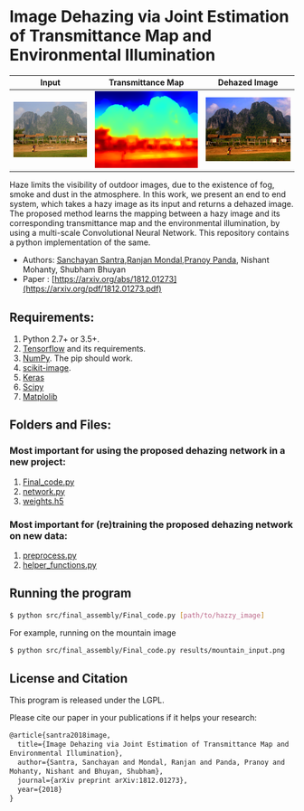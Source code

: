 # Image Dehazing via Joint Estimation of Transmittance Map and Environmental Illumination

| Input  | Transmittance Map | Dehazed Image |
| ------------- | ------------- | ------------- |
| ![](./results/mountain_input.png )  | ![](./results/depthmountain.png ) | ![](./results/dehazed_mountain.png)  

Haze limits the visibility of outdoor images, due to the existence of fog, smoke and dust in the atmosphere. In this work, we present an end to end system, which takes a hazy image as its input and returns a dehazed image. The proposed method learns the mapping between a hazy image and its corresponding transmittance map and the environmental illumination, by using a multi-scale Convolutional Neural Network. This repository contains a python implementation of the same.

- Authors: [Sanchayan Santra](http://san-santra.github.io/),[Ranjan Mondal](https://www.isical.ac.in/~ranjan15_r/),[Pranoy Panda](http://pranoy-panda.github.io/), Nishant Mohanty, Shubham Bhuyan
- Paper : [https://arxiv.org/abs/1812.01273](https://arxiv.org/pdf/1812.01273.pdf)

## Requirements:
1. Python 2.7+ or 3.5+.
2. [Tensorflow](https://www.tensorflow.org/) and its requirements. 
3. [NumPy](http://www.numpy.org/). The pip should work.
4. [scikit-image](http://scikit-image.org/docs/dev/api/skimage.html).
5. [Keras](https://keras.io/)
6. [Scipy](https://www.scipy.org/)
7. [Matplolib](https://matplotlib.org/)

## Folders and Files:
### Most important for using the proposed dehazing network in a new project:
1. [Final_code.py](src/final_assembly/Final_code.py)
2. [network.py](src/cnn_network/network.py)
3. [weights.h5](model/weights.h5)
### Most important for (re)training the proposed dehazing network on new data:
1. [preprocess.py](src/data_generation/preprocess.py)
2. [helper_functions.py](src/data_generation/helper_functions.py)

## Running the program
```bash
$ python src/final_assembly/Final_code.py [path/to/hazzy_image]
```
For example, running on the mountain image
```bash
$ python src/final_assembly/Final_code.py results/mountain_input.png
```

## License and Citation

This program is released under the LGPL.

Please cite our paper in your publications if it helps your research:
```
@article{santra2018image,
  title={Image Dehazing via Joint Estimation of Transmittance Map and Environmental Illumination},
  author={Santra, Sanchayan and Mondal, Ranjan and Panda, Pranoy and Mohanty, Nishant and Bhuyan, Shubham},
  journal={arXiv preprint arXiv:1812.01273},
  year={2018}
}
```

